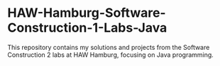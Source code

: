 # HAW-Hamburg-Software-Construction-1-Labs-Java
This repository contains my solutions and projects from the Software Construction 2 labs at HAW Hamburg, focusing on Java programming.
